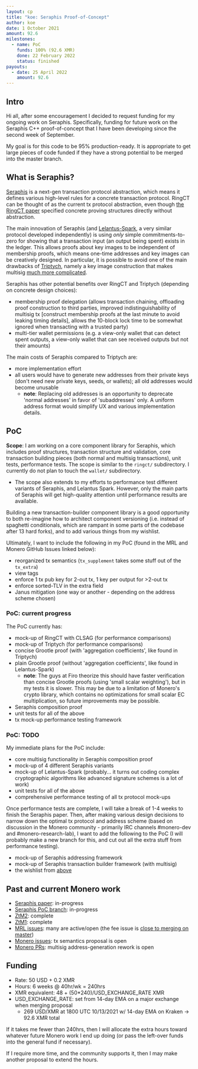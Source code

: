 ```yaml
---
layout: cp
title: "koe: Seraphis Proof-of-Concept"
author: koe
date: 1 October 2021
amount: 92.6
milestones:
  - name: PoC
    funds: 100% (92.6 XMR)
    done: 22 February 2022
    status: finished
payouts:
  - date: 25 April 2022
    amount: 92.6
---
```


## Intro

Hi all, after some encouragement I decided to request funding for my ongoing work on Seraphis. Specifically, funding for future work on the Seraphis C++ proof-of-concept that I have been developing since the second week of September.

My goal is for this code to be 95% production-ready. It is appropriate to get large pieces of code funded if they have a strong potential to be merged into the master branch.



## What is Seraphis?

[Seraphis](https://github.com/UkoeHB/Seraphis) is a next-gen transaction protocol abstraction, which means it defines various high-level rules for a concrete transaction protocol. RingCT can be thought of as the current tx protocol abstraction, even though [the RingCT paper](https://web.getmonero.org/resources/research-lab/pubs/MRL-0005.pdf) specified concrete proving structures directly without abstraction.

The main innovation of Seraphis (and [Lelantus-Spark](https://eprint.iacr.org/2021/1173), a very similar protocol developed independently) is using _only_ simple commitments-to-zero for showing that a transaction input (an output being spent) exists in the ledger. This allows proofs about key images to be independent of membership proofs, which means one-time addresses and key images can be creatively designed. In particular, it is possible to avoid one of the main drawbacks of [Triptych](https://eprint.iacr.org/2020/018), namely a key image construction that makes multisig [much more complicated](https://github.com/cypherstack/triptych-multisig).

Seraphis has other potential benefits over RingCT and Triptych (depending on concrete design choices):
- membership proof delegation (allows transaction chaining, offloading proof construction to third parties, improved indistinguishability of multisig tx [construct membership proofs at the last minute to avoid leaking timing details], allows the 10-block lock time to be somewhat ignored when transacting with a trusted party)
- multi-tier wallet permissions (e.g. a view-only wallet that can detect spent outputs, a view-only wallet that can see received outputs but not their amounts)

The main costs of Seraphis compared to Triptych are:
- more implementation effort
- all users would have to generate new addresses from their private keys (don't need new private keys, seeds, or wallets); all old addresses would become unusable
    - **note**: Replacing old addresses is an opportunity to deprecate 'normal addresses' in favor of 'subaddresses' only. A uniform address format would simplify UX and various implementation details.



## PoC

**Scope**: I am working on a core component library for Seraphis, which includes proof structures, transaction structure and validation, core transaction building pieces (both normal and multisig transactions), unit tests, performance tests. The scope is similar to the `ringct/` subdirectory. I currently do not plan to touch the `wallet/` subdirectory.
- The scope also extends to my efforts to performance test different variants of Seraphis, and Lelantus Spark. However, only the main parts of Seraphis will get high-quality attention until performance results are available.

Building a new transaction-builder component library is a good opportunity to both re-imagine how to architect component versioning (i.e. instead of spaghetti conditionals, which are rampant in some parts of the codebase after 13 hard forks), and to add various things from my wishlist.

Ultimately, I want to include the following in my PoC (found in the MRL and Monero GitHub Issues linked below):
- reorganized tx semantics (`tx_supplement` takes some stuff out of the `tx_extra`)
- view tags
- enforce 1 tx pub key for 2-out tx, 1 key per output for >2-out tx
- enforce sorted-TLV in the extra field
- Janus mitigation (one way or another - depending on the address scheme chosen)


### PoC: current progress

The PoC currently has:

- mock-up of RingCT with CLSAG (for performance comparisons)
- mock-up of Triptych (for performance comparisons)
- concise Grootle proof (with 'aggregation coefficients', like found in Triptych)
- plain Grootle proof (without 'aggregation coefficients', like found in Lelantus-Spark)
    - **note**: The guys at Firo theorize this should have faster verification than concise Grootle proofs (using 'small scalar weighting'), but in my tests it is slower. This may be due to a limitation of Monero's crypto library, which contains no optimizations for small scalar EC multiplication, so future improvements may be possible.
- Seraphis composition proof
- unit tests for all of the above
- tx mock-up performance testing framework


### PoC: TODO

My immediate plans for the PoC include:

- core multisig functionality in Seraphis composition proof
- mock-up of 4 different Seraphis variants
- mock-up of Lelantus-Spark (probably... it turns out coding complex cryptographic algorithms like advanced signature schemes is a lot of work)
- unit tests for all of the above
- comprehensive performance testing of all tx protocol mock-ups

Once performance tests are complete, I will take a break of 1-4 weeks to finish the Seraphis paper. Then, after making various design decisions to narrow down the optimal tx protocol and address scheme (based on discussion in the Monero community - primarily IRC channels #monero-dev and #monero-research-lab), I want to add the following to the PoC (I will probably make a new branch for this, and cut out all the extra stuff from performance testing).

- mock-up of Seraphis addressing framework
- mock-up of Seraphis transaction builder framework (with multisig)
- the wishlist from [above](#PoC)



## Past and current Monero work

- [Seraphis paper](https://github.com/UkoeHB/Seraphis): in-progress
- [Seraphis PoC branch](https://github.com/UkoeHB/monero/tree/seraphis_perf): in-progress
- [ZtM2](https://web.getmonero.org/library/Zero-to-Monero-2-0-0.pdf): complete
- [ZtM1](https://web.getmonero.org/library/Zero-to-Monero-1-0-0.pdf): complete
- [MRL issues](https://github.com/monero-project/research-lab/issues/created_by/UkoeHB): many are active/open (the fee issue is [close to merging on master](https://github.com/monero-project/monero/pull/7819))
- [Monero issues](https://github.com/monero-project/monero/issues/created_by/UkoeHB): tx semantics proposal is open
- [Monero PRs](https://github.com/monero-project/monero/pulls/UkoeHB): multisig address-generation rework is open



## Funding

- Rate: 50 USD + 0.2 XMR
- Hours: 6 weeks @ 40hr/wk = 240hrs
- XMR equivalent: 48 + (50\*240)/USD\_EXCHANGE\_RATE XMR
- USD\_EXCHANGE\_RATE: set from 14-day EMA on a major exchange when merging proposal
  - 269 USD/XMR at 1800 UTC 10/13/2021 w/ 14-day EMA on Kraken -> 92.6 XMR total

If it takes me fewer than 240hrs, then I will allocate the extra hours toward whatever future Monero work I end up doing (or pass the left-over funds into the general fund if necessary).

If I require more time, and the community supports it, then I may make another proposal to extend the hours.
